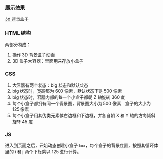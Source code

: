 ### 展示效果

[3d 背景盒子](http://project-demo.ihsxu.com/3d-boxes-background/)

### HTML 结构

两部分构成：

1. 操作 3D 背景盒子动画
2. 3D 盒子大容器：里面用来存放小盒子

### CSS

1. 大容器有两个状态：big 状态和默认状态
2. big 状态时，宽高都为 600 像素，默认状态下是 500 像素
3. big 状态时，容器内部的每一个小盒子都朝 Z 轴旋转 360 度
4. 每个小盒子都拥有同一个背景图，背景图大小为 500 像素，盒子的大小为 125 像素
5. 每个小盒子用其伪类元素做右边框和下边框，并各自朝 X 和 Y 轴的方向倾斜旋转 45 度

### JS

进入到页面之后，开始动态创建小盒子 `box`，每个盒子的背景位置，按照其循环体里的 i 和 j 两个下标乘以 125 进行计算。

